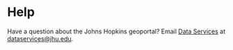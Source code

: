 # Help
Have a question about the Johns Hopkins geoportal? Email [Data Services](https://dataservices.library.jhu.edu/) at dataservices@jhu.edu. 